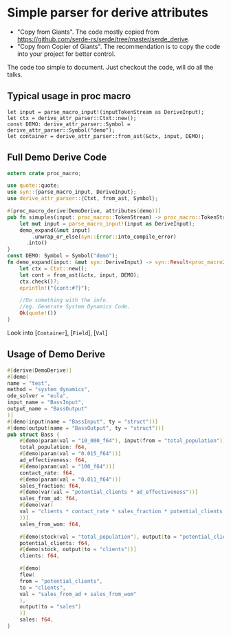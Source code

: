  # Simple parser for derive attributes
 * "Copy from Giants". The code mostly copied from <https://github.com/serde-rs/serde/tree/master/serde_derive>.
 * "Copy from Copier of Giants". The recommendation is to copy the code into your project for better control.

 The code too simple to document. Just checkout the code, will do all the talks. 
 ## Typical usage in  proc macro
 ```
 let input = parse_macro_input!(inputTokenStream as DeriveInput);
 let ctx = derive_attr_parser::Ctxt::new();
 const DEMO: derive_attr_parser::Symbol = derive_attr_parser::Symbol("demo");
 let container = derive_attr_parser::from_ast(&ctx, input, DEMO);
 ```
## Full Demo Derive Code

 ```rust
 extern crate proc_macro;

 use quote::quote;
 use syn::{parse_macro_input, DeriveInput};
 use derive_attr_parser::{Ctxt, from_ast, Symbol};

 #[proc_macro_derive(DemoDerive, attributes(demo))]
 pub fn simuples(input: proc_macro::TokenStream) -> proc_macro::TokenStream {
     let mut input = parse_macro_input!(input as DeriveInput);
     demo_expand(&mut input)
         .unwrap_or_else(syn::Error::into_compile_error)
       .into()
 }
 const DEMO: Symbol = Symbol("demo");
 fn demo_expand(input: &mut syn::DeriveInput) -> syn::Result<proc_macro2::TokenStream> {
     let ctx = Ctxt::new();
     let cont = from_ast(&ctx, input, DEMO);
     ctx.check()?;
     eprintln!("{cont:#?}");

     //Do something with the info.
     //eg. Generate System Dynamics Code.
     Ok(quote!())
 }
 ```
 Look into [`Container`], [`Field`], [`Val`]
 ## Usage of Demo Derive
 ```rust
#[derive(DemoDerive)]
 #[demo(
 name = "test",
 method = "system_dynamics",
 ode_solver = "eula",
 input_name = "BassInput",
 output_name = "BassOutput"
 )]
#[demo(input(name = "BassInput", ty = "struct"))]
#[demo(output(name = "BassOutput", ty = "struct"))]
 pub struct Bass {
     #[demo(param(val = "10_000_f64"), input(from = "total_population"))]
     total_population: f64,
     #[demo(param(val = "0.015_f64"))]
     ad_effectiveness: f64,
     #[demo(param(val = "100_f64"))]
     contact_rate: f64,
     #[demo(param(val = "0.011_f64"))]
     sales_fraction: f64,
     #[demo(var(val = "potential_clients * ad_effectiveness"))]
     sales_from_ad: f64,
     #[demo(var(
     val = "clients * contact_rate * sales_fraction * potential_clients / total_population"
     ))]
     sales_from_wom: f64,

     #[demo(stock(val = "total_population"), output(to = "potential_clients"))]
     potential_clients: f64,
     #[demo(stock, output(to = "clients"))]
     clients: f64,

     #[demo(
     flow(
     from = "potential_clients",
     to = "clients",
     val = "sales_from_ad + sales_from_wom"
     ),
     output(to = "sales")
     )]
     sales: f64,
}
 ```
